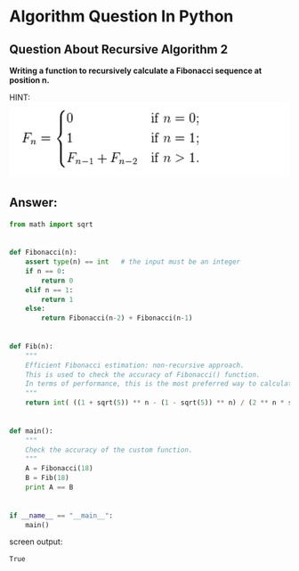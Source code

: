 Algorithm Question In Python
============================

## Question About Recursive Algorithm 2

**Writing a function to recursively calculate a Fibonacci sequence at position n.**

HINT:
![fib_eq](fib.png)

## Answer:

```python
from math import sqrt


def Fibonacci(n):
    assert type(n) == int   # the input must be an integer
    if n == 0:
        return 0
    elif n == 1:
        return 1
    else:
        return Fibonacci(n-2) + Fibonacci(n-1)


def Fib(n):
    """
    Efficient Fibonacci estimation: non-recursive approach.
    This is used to check the accuracy of Fibonacci() function.
    In terms of performance, this is the most preferred way to calculate the Fibonacci sequence.
    """
    return int( ((1 + sqrt(5)) ** n - (1 - sqrt(5)) ** n) / (2 ** n * sqrt(5)) )


def main():
    """
    Check the accuracy of the custom function.
    """
    A = Fibonacci(18)
    B = Fib(18)
    print A == B


if __name__ == "__main__":
    main()
```

screen output:
```
True
```